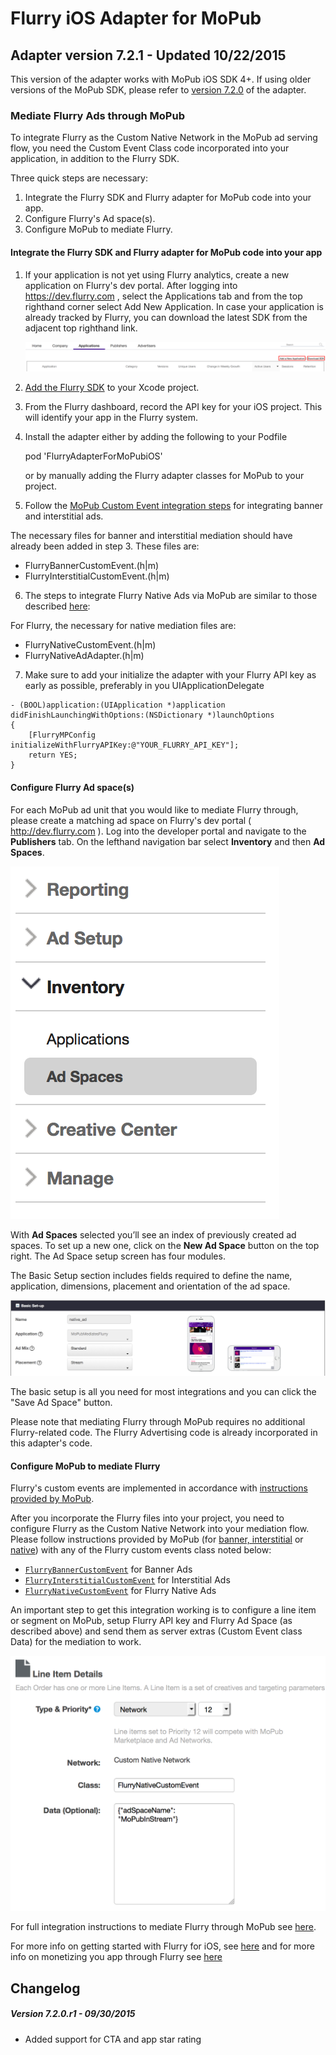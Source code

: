 Flurry iOS Adapter for MoPub
============================

Adapter version 7.2.1 - Updated 10/22/2015
------------------------------------------

This version of the adapter works with MoPub iOS SDK 4+. If using older versions of the MoPub SDK, please refer to [version 7.2.0](https://github.com/flurry/FlurryAdapterForMoPubiOS/tree/v7.2.1_for_mopub_pre_4.0.0) of the adapter.


###  Mediate Flurry Ads through MoPub

To integrate Flurry as the Custom Native Network in the MoPub ad serving flow, you need the Custom Event Class code incorporated into your application, in addition to the Flurry SDK.

Three quick steps are necessary:

1. Integrate the Flurry SDK and Flurry adapter for MoPub code into your app.
2. Configure Flurry's Ad space(s).
3. Configure MoPub to mediate Flurry.

#### Integrate the Flurry SDK and Flurry adapter for MoPub code into your app

1. If your application is not yet using Flurry analytics, create a new application on Flurry's dev portal. After logging into https://dev.flurry.com , select the Applications tab and from the top righthand corner select Add New Application. In case your application is already tracked by Flurry, you can download the latest SDK from the adjacent top righthand link.

    ![Screenshot showing download links on Flurry dev portal](imgs/add_project_link.png)

2. [Add the Flurry SDK](https://developer.yahoo.com/flurry/docs/publisher/code/ios/#integrate-the-sdk-with-your-app) to your Xcode project.

3. From the Flurry dashboard, record the API key for your iOS project. This will identify your app in the Flurry system.

4. Install the adapter either by adding the following to your Podfile

      pod 'FlurryAdapterForMoPubiOS'

    or by manually adding the Flurry adapter classes for MoPub to your project.

5. Follow the [MoPub Custom Event integration steps](https://github.com/mopub/mopub-ios-sdk/wiki/Integrating-Third-Party-Ad-Networks) for integrating banner and interstitial ads.

The necessary files for banner and interstitial mediation should have already been added in step 3. These files are:

+ FlurryBannerCustomEvent.(h|m)
+ FlurryInterstitialCustomEvent.(h|m)

6. The steps to integrate Flurry Native Ads via MoPub are similar to those described [here](https://github.com/mopub/mopub-ios-sdk/wiki/Integrating-Native-Third-Party-Ad-Networks):

For Flurry, the necessary for native mediation files are:

+ FlurryNativeCustomEvent.(h|m)
+ FlurryNativeAdAdapter.(h|m)

7. Make sure to add your initialize the adapter with your Flurry API key as early as possible, preferably in you UIApplicationDelegate

```
- (BOOL)application:(UIApplication *)application didFinishLaunchingWithOptions:(NSDictionary *)launchOptions
{
    [FlurryMPConfig initializeWithFlurryAPIKey:@"YOUR_FLURRY_API_KEY"];
    return YES;
}
```

#### Configure Flurry Ad space(s)

For each MoPub ad unit that you would like to mediate Flurry through, please create a matching ad space on Flurry's dev portal ( http://dev.flurry.com ). Log into the developer portal and navigate to the **Publishers** tab. On the lefthand navigation bar select **Inventory** and then **Ad Spaces**.

![Screenshot showing ad space navigation on Flurry dev portal](imgs/ad_space_navigation.png)

With **Ad Spaces** selected you’ll see an index of previously created ad spaces. To set up a new one, click on the **New Ad Space** button on the top right. The Ad Space setup screen has four modules.

The Basic Setup section includes fields required to define the name, application, dimensions, placement and orientation of the ad space.

![Screenshot showing ad space navigation on Flurry dev portal](imgs/native_ad_setup.png)

The basic setup is all you need for most integrations and you can click the "Save Ad Space" button.

Please note that mediating Flurry through MoPub requires no additional Flurry-related code. The Flurry Advertising code is already incorporated in this adapter's code.

#### Configure MoPub to mediate Flurry

Flurry's custom events are implemented in accordance with [instructions provided by MoPub](https://github.com/mopub/mopub-ios-sdk/wiki/Custom-Events).

After you incorporate the Flurry files into your project, you need to configure Flurry as the Custom Native Network into your mediation flow. Please follow instructions provided by MoPub (for [banner, interstitial](https://dev.twitter.com/mopub/ui-setup/custom-network-setup) or [native](https://dev.twitter.com/mopub/ui-setup/network-setup-custom-native)) with any of the Flurry custom events class noted below:

+ [`FlurryBannerCustomEvent`](FlurryBannerCustomEvent.h) for Banner Ads
+ [`FlurryInterstitialCustomEvent`](FlurryInterstitialCustomEvent.h) for Interstitial Ads
+ [`FlurryNativeCustomEvent`](FlurryNativeCustomEvent.h) for Flurry Native Ads

An important step to get this integration working is to configure a line item or segment on MoPub, setup Flurry API key and Flurry Ad Space (as described above) and send them as server extras (Custom Event class Data) for the mediation to work.

![Screenshot showing ad unit/line item config on MoPub's dashboard](imgs/mopub_line_item_config.png)

For full integration instructions to mediate Flurry through MoPub see [here](https://developer.yahoo.com/flurry/docs/publisher/gettingstarted/mediation/mopubmediatesflurry/ios/).

For more info on getting started with Flurry for iOS, see
[here](https://developer.yahoo.com/flurry/docs/analytics/gettingstarted/ios/)
and for more info on monetizing you app through Flurry see
[here](https://developer.yahoo.com/flurry/docs/publisher/code/ios/)

Changelog
---------

##### Version 7.2.0.r1 - 09/30/2015

* Added support for CTA and app star rating
